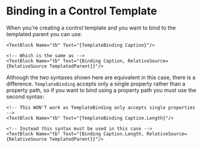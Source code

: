 # Binding in a Control Template

When you're creating a control template and you want to bind to the templated parent you can use:

```markup
<TextBlock Name="tb" Text="{TemplateBinding Caption}"/>

<!-- Which is the same as -->
<TextBlock Name="tb" Text="{Binding Caption, RelativeSource={RelativeSource TemplatedParent}}"/>
```

Although the two syntaxes shown here are equivalent in this case, there is a difference. `TemplateBinding` accepts only a single property rather than a property path, so if you want to bind using a property path you must use the second syntax:

```markup
<!-- This WON'T work as TemplateBinding only accepts single properties -->
<TextBlock Name="tb" Text="{TemplateBinding Caption.Length}"/>

<!-- Instead this syntax must be used in this case -->
<TextBlock Name="tb" Text="{Binding Caption.Length, RelativeSource={RelativeSource TemplatedParent}}"/>
```

